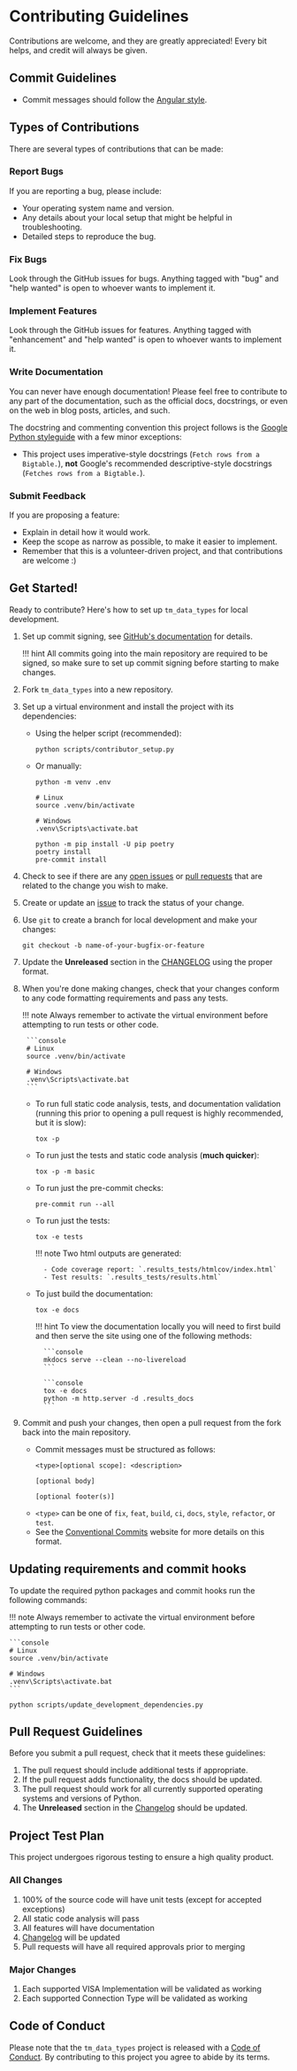 # Contributing Guidelines

Contributions are welcome, and they are greatly appreciated! Every bit helps,
and credit will always be given.

## Commit Guidelines

- Commit messages should follow the
    [Angular style](https://python-semantic-release.readthedocs.io/en/latest/commit-parsing.html#semantic-release-commit-parser-angularcommitparser).

## Types of Contributions

There are several types of contributions that can be made:

### Report Bugs

If you are reporting a bug, please include:

- Your operating system name and version.
- Any details about your local setup that might be helpful in troubleshooting.
- Detailed steps to reproduce the bug.

### Fix Bugs

Look through the GitHub issues for bugs. Anything tagged with "bug" and "help
wanted" is open to whoever wants to implement it.

### Implement Features

Look through the GitHub issues for features. Anything tagged with "enhancement"
and "help wanted" is open to whoever wants to implement it.

### Write Documentation

You can never have enough documentation! Please feel free to contribute to any
part of the documentation, such as the official docs, docstrings, or even on the
web in blog posts, articles, and such.

The docstring and commenting convention this project follows is the
[Google Python styleguide](https://google.github.io/styleguide/pyguide.html#s3.8-comments-and-docstrings)
with a few minor exceptions:

- This project uses imperative-style docstrings (`Fetch rows from a Bigtable.`),
    **not** Google's recommended descriptive-style docstrings
    (`Fetches rows from a Bigtable.`).

### Submit Feedback

If you are proposing a feature:

- Explain in detail how it would work.
- Keep the scope as narrow as possible, to make it easier to implement.
- Remember that this is a volunteer-driven project, and that contributions are
    welcome :)

## Get Started!

Ready to contribute? Here's how to set up `tm_data_types` for local development.

1. Set up commit signing, see [GitHub's documentation](https://docs.github.com/en/authentication/managing-commit-signature-verification/about-commit-signature-verification) for details.

    !!! hint
        All commits going into the main repository are required to be signed, so make sure
        to set up commit signing before starting to make changes.

2. Fork `tm_data_types` into a new repository.

3. Set up a virtual environment and install the project with its dependencies:

    - Using the helper script (recommended):
        ```console
        python scripts/contributor_setup.py
        ```
    - Or manually:
        ```console
        python -m venv .env
        ```
        ```console
        # Linux
        source .venv/bin/activate

        # Windows
        .venv\Scripts\activate.bat
        ```
        ```console
        python -m pip install -U pip poetry
        poetry install
        pre-commit install
        ```

4. Check to see if there are any [open issues](https://github.com/tektronix/tm_data_types/issues) or [pull requests](https://github.com/tektronix/tm_data_types/pulls) that are related to the change you wish to make.

5. Create or update an [issue](https://github.com/tektronix/tm_data_types/issues) to track the status of your change.

6. Use `git` to create a branch for local development and make your changes:

    ```console
    git checkout -b name-of-your-bugfix-or-feature
    ```

7. Update the **Unreleased** section in the [CHANGELOG](./CHANGELOG.md) using the proper format.

8. When you're done making changes, check that your changes conform to any code
    formatting requirements and pass any tests.

    !!! note
        Always remember to activate the virtual environment before attempting to run tests or other code.

        ```console
        # Linux
        source .venv/bin/activate

        # Windows
        .venv\Scripts\activate.bat
        ```

    - To run full static code analysis, tests, and documentation validation
        (running this prior to opening a pull request is highly recommended, but it is slow):

        ```console
        tox -p
        ```

    - To run just the tests and static code analysis (**much quicker**):

        ```console
        tox -p -m basic
        ```

    - To run just the pre-commit checks:

        ```console
        pre-commit run --all
        ```

    - To run just the tests:

        ```console
        tox -e tests
        ```

        !!! note
            Two html outputs are generated:

            - Code coverage report: `.results_tests/htmlcov/index.html`
            - Test results: `.results_tests/results.html`

    - To just build the documentation:

        ```console
        tox -e docs
        ```

        !!! hint
            To view the documentation locally you will need to first build and then serve the site using one of the following methods:

            ```console
            mkdocs serve --clean --no-livereload
            ```

            ```console
            tox -e docs
            python -m http.server -d .results_docs
            ```

9. Commit and push your changes, then open a pull request from
    the fork back into the main repository.

    - Commit messages must be structured as follows:
        ```
        <type>[optional scope]: <description>

        [optional body]

        [optional footer(s)]
        ```
    - `<type>` can be one of `fix`, `feat`, `build`, `ci`, `docs`, `style`,
        `refactor`, or `test`.
    - See the
        [Conventional Commits](https://www.conventionalcommits.org/en/v1.0.0/)
        website for more details on this format.

## Updating requirements and commit hooks

To update the required python packages and commit hooks run the following
commands:

!!! note
    Always remember to activate the virtual environment before attempting to run tests or other code.

    ```console
    # Linux
    source .venv/bin/activate

    # Windows
    .venv\Scripts\activate.bat
    ```

```console
python scripts/update_development_dependencies.py
```

## Pull Request Guidelines

Before you submit a pull request, check that it meets these guidelines:

1. The pull request should include additional tests if appropriate.
2. If the pull request adds functionality, the docs should be updated.
3. The pull request should work for all currently supported operating systems
    and versions of Python.
4. The **Unreleased** section in the [Changelog](./CHANGELOG.md) should be updated.

## Project Test Plan

This project undergoes rigorous testing to ensure a high quality product.

### All Changes

1. 100% of the source code will have unit tests (except for accepted exceptions)
2. All static code analysis will pass
3. All features will have documentation
4. [Changelog](./CHANGELOG.md) will be updated
5. Pull requests will have all required approvals prior to merging

### Major Changes

1. Each supported VISA Implementation will be validated as working
2. Each supported Connection Type will be validated as working

## Code of Conduct

Please note that the `tm_data_types` project is released with a
[Code of Conduct](./CODE_OF_CONDUCT.md). By contributing to this project you agree
to abide by its terms.
